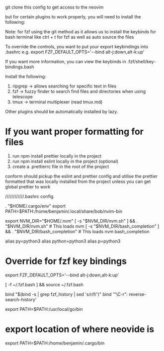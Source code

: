 git clone this config to get access to the neovim

but for certain plugins to work properly, you will need to install the following:


Note: for fzf using the git method as it allows us to install the keybinds for bash terminal like ctrl + t for fzf as well as auto source the files

To override the controls, you want to put your export keybindings into .bashrc
e.g. 
export FZF_DEFAULT_OPTS='--bind alt-j:down,alt-k:up'

If you want more information, you can view the keybinds in
.fzf/shell/key-bindings.bash


Install the following:
1. ripgrep -> allows searching for specific text in files
2. fzf -> fuzzy finder to search find files and directories when using telescope
3. tmux -> terminal multiplexer (read tmux.md)

Other plugins should be automatically installed by lazy.

# If you want proper formatting for files
1. run npm install prettier locally in the project
2. run npm install eslint locally in the project (optional)
3. create a .prettierrc file in the root of the project

conform should pickup the eslint and prettier config and utilise the prettier formatted that was locally installed from the project
unless you can get global prettier to work



////////////.bashrc config

. "$HOME/.cargo/env"
export PATH=$PATH:/home/benjamin/.local/share/bob/nvim-bin

export NVM_DIR="$HOME/.nvm"
[ -s "$NVM_DIR/nvm.sh" ] && \. "$NVM_DIR/nvm.sh"  # This loads nvm
[ -s "$NVM_DIR/bash_completion" ] && \. "$NVM_DIR/bash_completion"  # This loads nvm bash_completion

alias py=python3
alias python=python3
alias p=python3

# Override for fzf key bindings
export FZF_DEFAULT_OPTS='--bind alt-j:down,alt-k:up'

[ -f ~/.fzf.bash ] && source ~/.fzf.bash

bind "$(bind -s | grep fzf_history | sed 's/r/f/')"
bind '"\C-r": reverse-search-history'

export PATH=$PATH:/usr/local/go/bin

# export location of where neovide is 
export PATH=$PATH:/home/benjamin/.cargo/bin





